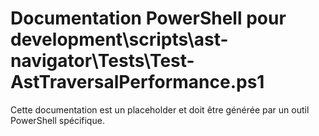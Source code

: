 # Documentation PowerShell pour development\scripts\ast-navigator\Tests\Test-AstTraversalPerformance.ps1

Cette documentation est un placeholder et doit être générée par un outil PowerShell spécifique.
